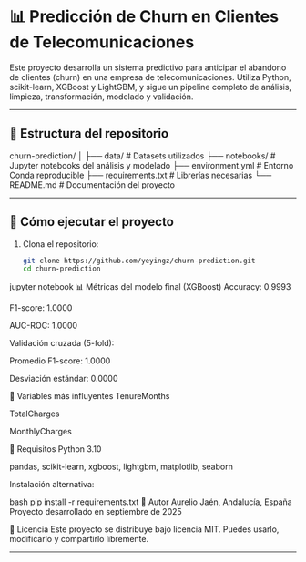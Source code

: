 # 📊 Predicción de Churn en Clientes de Telecomunicaciones

Este proyecto desarrolla un sistema predictivo para anticipar el abandono de clientes (churn) en una empresa de telecomunicaciones. Utiliza Python, scikit-learn, XGBoost y LightGBM, y sigue un pipeline completo de análisis, limpieza, transformación, modelado y validación.

---

## 📁 Estructura del repositorio

churn-prediction/ 
│ 
├── data/ # Datasets utilizados 
├── notebooks/ # Jupyter notebooks del análisis y modelado 
├── environment.yml # Entorno Conda reproducible 
├── requirements.txt # Librerías necesarias 
└── README.md # Documentación del proyecto

---

## 🚀 Cómo ejecutar el proyecto

1. Clona el repositorio:
   ```bash
   git clone https://github.com/yeyingz/churn-prediction.git
   cd churn-prediction


jupyter notebook
📊 Métricas del modelo final (XGBoost)
Accuracy: 0.9993

F1-score: 1.0000

AUC-ROC: 1.0000

Validación cruzada (5-fold):

Promedio F1-score: 1.0000

Desviación estándar: 0.0000

🧠 Variables más influyentes
TenureMonths

TotalCharges

MonthlyCharges

📌 Requisitos
Python 3.10

pandas, scikit-learn, xgboost, lightgbm, matplotlib, seaborn

Instalación alternativa:

bash
pip install -r requirements.txt
👤 Autor
Aurelio Jaén, Andalucía, España Proyecto desarrollado en septiembre de 2025

📄 Licencia
Este proyecto se distribuye bajo licencia MIT. Puedes usarlo, modificarlo y compartirlo libremente.

---
